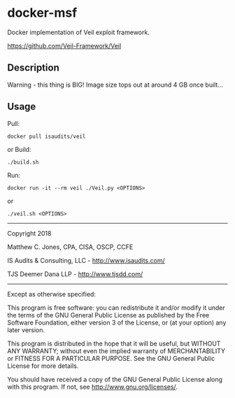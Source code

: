 # docker-msf

Docker implementation of Veil exploit framework.

https://github.com/Veil-Framework/Veil


## Description

Warning - this thing is BIG! Image size tops out at around 4 GB once built...


## Usage
Pull:

    docker pull isaudits/veil

or Build:

    ./build.sh
    
Run:

    docker run -it --rm veil ./Veil.py <OPTIONS>
    
or
    
    ./veil.sh <OPTIONS>


--------------------------------------------------------------------------------

Copyright 2018

Matthew C. Jones, CPA, CISA, OSCP, CCFE

IS Audits & Consulting, LLC - <http://www.isaudits.com/>

TJS Deemer Dana LLP - <http://www.tjsdd.com/>

--------------------------------------------------------------------------------

Except as otherwise specified:

This program is free software: you can redistribute it and/or modify it under
the terms of the GNU General Public License as published by the Free Software
Foundation, either version 3 of the License, or (at your option) any later
version.

This program is distributed in the hope that it will be useful, but WITHOUT ANY
WARRANTY; without even the implied warranty of MERCHANTABILITY or FITNESS FOR A
PARTICULAR PURPOSE. See the GNU General Public License for more details.

You should have received a copy of the GNU General Public License along with
this program. If not, see <http://www.gnu.org/licenses/>.